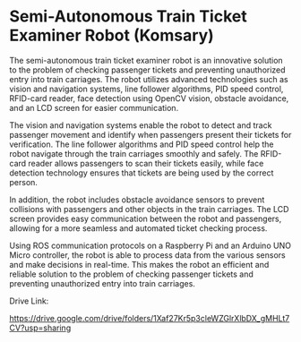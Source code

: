 # Semi-Autonomous Train Ticket Examiner Robot (Komsary)

The semi-autonomous train ticket examiner robot is an innovative solution to the problem of checking passenger tickets and preventing unauthorized entry into train carriages. The robot utilizes advanced technologies such as vision and navigation systems, line follower algorithms, PID speed control, RFID-card reader, face detection using OpenCV vision, obstacle avoidance, and an LCD screen for easier communication.

The vision and navigation systems enable the robot to detect and track passenger movement and identify when passengers present their tickets for verification. The line follower algorithms and PID speed control help the robot navigate through the train carriages smoothly and safely. The RFID-card reader allows passengers to scan their tickets easily, while face detection technology ensures that tickets are being used by the correct person.

In addition, the robot includes obstacle avoidance sensors to prevent collisions with passengers and other objects in the train carriages. The LCD screen provides easy communication between the robot and passengers, allowing for a more seamless and automated ticket checking process.

Using ROS communication protocols on a Raspberry Pi and an Arduino UNO Micro controller, the robot is able to process data from the various sensors and make decisions in real-time. This makes the robot an efficient and reliable solution to the problem of checking passenger tickets and preventing unauthorized entry into train carriages.


Drive Link:

https://drive.google.com/drive/folders/1Xaf27Kr5p3cleWZGlrXlbDX_gMHLt7CV?usp=sharing
